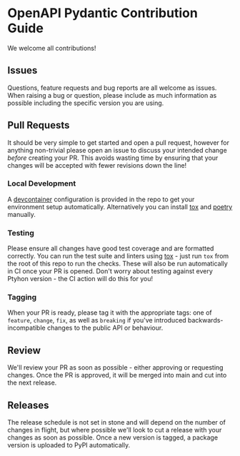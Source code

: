 # OpenAPI Pydantic Contribution Guide

We welcome all contributions!

## Issues

Questions, feature requests and bug reports are all welcome as issues. When raising a bug or
question, please include as much information as possible including the specific version you
are using.

## Pull Requests

It should be very simple to get started and open a pull request, however for anything non-trivial
please open an issue to discuss your intended change _before_ creating your PR. This avoids wasting
time by ensuring that your changes will be accepted with fewer revisions down the line!

### Local Development

A [devcontainer](https://code.visualstudio.com/docs/devcontainers/containers) configuration is provided in the repo to get your environment setup automatically. Alternatively you can install [tox](https://tox.wiki/en/latest/) and [poetry](https://python-poetry.org/) manually.

### Testing

Please ensure all changes have good test coverage and are formatted correctly. You can run the test
suite and linters using [tox](https://tox.wiki/en/latest/) - just run `tox` from the root of this
repo to run the checks. These will also be run automatically in CI once your PR is opened. Don't
worry about testing against every Ptyhon version - the CI action will do this for you!

### Tagging

When your PR is ready, please tag it with the appropriate tags: one of `feature`, `change`, `fix`,
as well as `breaking` if you've introduced backwards-incompatible changes to the public API or
behaviour.

## Review

We'll review your PR as soon as possible - either approving or requesting changes. Once the PR is
approved, it will be merged into main and cut into the next release.

## Releases

The release schedule is not set in stone and will depend on the number of changes in flight, but where possible we'll look to cut a release with your changes as soon as possible. Once a new version is tagged,
a package version is uploaded to PyPI automatically.
